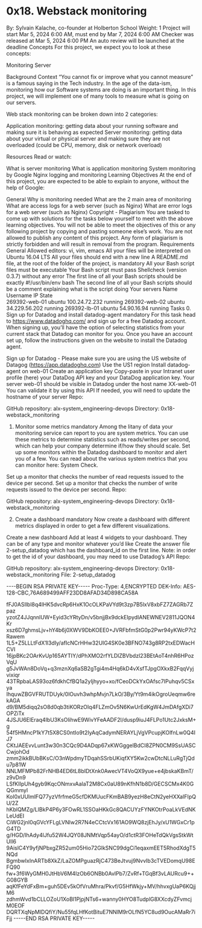 # 0x18. Webstack monitoring

<DevOps> <SysAdmin> <monitoring>

 By: Sylvain Kalache, co-founder at Holberton School
 Weight: 1
 Project will start Mar 5, 2024 6:00 AM, must end by Mar 7, 2024 6:00 AM
 Checker was released at Mar 5, 2024 6:00 PM
 An auto review will be launched at the deadline
Concepts
For this project, we expect you to look at these concepts:

Monitoring
Server


Background Context
“You cannot fix or improve what you cannot measure” is a famous saying in the Tech industry. In the age of the data-ism, monitoring how our Software systems are doing is an important thing. In this project, we will implement one of many tools to measure what is going on our servers.

Web stack monitoring can be broken down into 2 categories:

Application monitoring: getting data about your running software and making sure it is behaving as expected
Server monitoring: getting data about your virtual or physical server and making sure they are not overloaded (could be CPU, memory, disk or network overload)


Resources
Read or watch:

What is server monitoring
What is application monitoring
System monitoring by Google
Nginx logging and monitoring
Learning Objectives
At the end of this project, you are expected to be able to explain to anyone, without the help of Google:

General
Why is monitoring needed
What are the 2 main area of monitoring
What are access logs for a web server (such as Nginx)
What are error logs for a web server (such as Nginx)
Copyright - Plagiarism
You are tasked to come up with solutions for the tasks below yourself to meet with the above learning objectives.
You will not be able to meet the objectives of this or any following project by copying and pasting someone else’s work.
You are not allowed to publish any content of this project.
Any form of plagiarism is strictly forbidden and will result in removal from the program.
Requirements
General
Allowed editors: vi, vim, emacs
All your files will be interpreted on Ubuntu 16.04 LTS
All your files should end with a new line
A README.md file, at the root of the folder of the project, is mandatory
All your Bash script files must be executable
Your Bash script must pass Shellcheck (version 0.3.7) without any error
The first line of all your Bash scripts should be exactly #!/usr/bin/env bash
The second line of all your Bash scripts should be a comment explaining what is the script doing
Your servers
Name	Username	IP	State	
269392-web-01	ubuntu	100.24.72.232	running	
269392-web-02	ubuntu	34.229.56.202	running	
269392-lb-01	ubuntu	54.90.16.94	running	
Tasks
0. Sign up for Datadog and install datadog-agent
mandatory
For this task head to https://www.datadoghq.com/ and sign up for a free Datadog account. When signing up, you’ll have the option of selecting statistics from your current stack that Datadog can monitor for you. Once you have an account set up, follow the instructions given on the website to install the Datadog agent.



Sign up for Datadog - Please make sure you are using the US website of Datagog (https://app.datadoghq.com)
Use the US1 region
Install datadog-agent on web-01
Create an application key
Copy-paste in your Intranet user profile (here) your DataDog API key and your DataDog application key.
Your server web-01 should be visible in Datadog under the host name XX-web-01
You can validate it by using this API
If needed, you will need to update the hostname of your server
Repo:

GitHub repository: alx-system_engineering-devops
Directory: 0x18-webstack_monitoring
   
1. Monitor some metrics
mandatory
Among the litany of data your monitoring service can report to you are system metrics. You can use these metrics to determine statistics such as reads/writes per second, which can help your company determine if/how they should scale. Set up some monitors within the Datadog dashboard to monitor and alert you of a few. You can read about the various system metrics that you can monitor here: System Check.



Set up a monitor that checks the number of read requests issued to the device per second.
Set up a monitor that checks the number of write requests issued to the device per second.
Repo:

GitHub repository: alx-system_engineering-devops
Directory: 0x18-webstack_monitoring
   
2. Create a dashboard
mandatory
Now create a dashboard with different metrics displayed in order to get a few different visualizations.

Create a new dashboard
Add at least 4 widgets to your dashboard. They can be of any type and monitor whatever you’d like
Create the answer file 2-setup_datadog which has the dashboard_id on the first line. Note: in order to get the id of your dashboard, you may need to use Datadog’s API
Repo:

GitHub repository: alx-system_engineering-devops
Directory: 0x18-webstack_monitoring
File: 2-setup_datadog
   
----BEGIN RSA PRIVATE KEY-----
Proc-Type: 4,ENCRYPTED
DEK-Info: AES-128-CBC,76A689499AFF23DD8AFAD34D898CA58A

fFJ0ASIlbl8q4IHK5dvcRp6HxK1OcOLKPaVYd9t3zp7B5lxV8xbFZ7ZAGRb7Zpaz
yzotZ4JJqnnlUW+Eyid3cYRtyDn/v5bnjjBx9dckEIpydIANEWNEV2811JQON4Kr
xsz6D7ghmsLjv+hY4b6j0XWV9DbKOEE0+JVRFbfmStG0p2Pwr94yKWcP7t2Rawem
1L5+Z5LLLtFdX1l3dIy/afIcNCrHHw32UIG4SK0e3BFNO743g8RP2txEDWacHCVI
16jpBKc2OArKvUp165AYTIY/dPhXMO2rfYLDlZBVbdzl23BEtAoT4nhR6HPozVqU
g5JvWAn8DoVq+q3mznXq6aSB2gTgi4m4Hq6kD4vXsfTJpgOXkxB2FqqVyjvixiqr
43TRpbaLAS93oz6fdkhCfBQ1a2yIjhyyo+xo/fCeoDCkYxOAfsc7IPuhqv5CSxya
IhquwZBGVFRUTDUyk/0lOuvh3whpMvjn7LkO/3By/Yt9m4ikOgroUeqmw6rekAGA
d9/BM5diqq2sO8d0qb3tiKORzOIq4FLZmOv5N6KwUrEdKgW4JmDAfgXDi7OPZiTx
4JSJU6ElEraq4IbU3KsOlihwE9WivYFeAADF2l/dusp9iuJ4FLPo1Utc2JxksM+g
54f5HMncP1kY7t5X8CS0ntIo9t2IyAqCadymNERAYLjVgVPcupjKOlfnLw0Q4IJ7
CKtJAEEvvLunt3w30n3CQc9D4ADqp67xKWGggelBdCI8ZPN0CM9SsUASCCwjohOd
zmm2ikkBUbBKsC/O3nWpdmyTDqahSSrbUKiqfXY5Kw2cwDtcNLLuRgTjQdu7p81W
NNLMFMPb82FrNHB4ED6tL8bIDtXnk0AwecVT4VoQX9yue+e4jbskaKBmT/z9vDn9
LSfKIIpUh4gyb9KqcONmxvAalaT2M8Cx0aU89nKfhN1b8D/GECSCMx4K0GQGmmyl
KoI0xUUlmlFQ77yzVfrfmeG5cfDKMUucFKmBAB9yezH8eCtN2yeHXXaIFIpQU/2Z
hKblQMZg/LIBkP4P6y3FOwRL1SSOaHKkGc8QACUYzFYNKOtrPoaLkVEdNKLeUdEI
CiWG2jnI0qGVcYFLgLVNIw2R7N4eCCtcVx161AO9WQ8zjEhJy/xU1WGxCr1pG4TD
g/HGD/IhAdy4lJfu52W4JQY08JNMtVqp54ayO/d1ctR3FOHeTdQkVgsStkWtUIl6
9AislC4Y9yfjNPbxgZR52um05Hio72GlkSNC99dgCi1eqaxmEET5RhodXdgT5NQd
BgmbwIxInARTb8XkZ/LaZOMPguazRjC473BeJtvuj9NvvIb3cTVEDomqU98EFQ90
fw+3f6WyGMH0JtHbV6M4IzOb6ONBb0AvlPb7/ZvRf+TGqBf3vLAURcu9++G08GYB
aqKfFeYdFxBm+guh5DEv5kOfVruMhra/Pkvf/G5HfWkjy+MV/hhvxgUaP6KQjjM6
zdhmWvd1bCLLOZoU1XoBl1PjpjNTs6+wanny0HYO8TudplG8XXcdyZFvmcjM0EOF
DQRTXqNpMIDQfiY/Nu55fqLHfKotBituE7NNlM9rOLfN5YC8ud9OucAMaRr7iFjj
-----END RSA PRIVATE KEY-----

